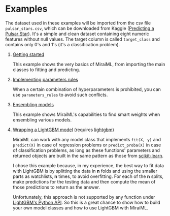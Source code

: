 # Examples

The dataset used in these examples will be imported from the csv file
`pulsar_stars.csv`, which can be downloaded from Kaggle ([Predicting a Pulsar
Star][pulsar]). It's a simple and clean dataset containing eight numeric features
without null values. The target column is called `target_class` and contains only
0's and 1's (it's a classification problem).

1. [Getting started](getting_started.py)

   This example shows the very basics of MiraiML, from importing the main classes
   to fitting and predicting.

2. [Implementing parameters rules](parameters_rules.py)

   When a certain combination of hyperparameters is prohibited, you can use
   `parameters_rules` to avoid such conflicts.

3. [Ensembling models](ensembling.py)

   This example shows MiraiML's capabilities to find smart weights when ensembling
   various models.

4. [Wrapping a LightGBM model](lightgbm_wrapper.py) (requires
   [lightgbm][lightgbm_pypi])

   MiraiML can work with any model class that implements `fit(X, y)` and
   `predict(X)` in case of regression problems or `predict_proba(X)` in case of
   classification problems, as long as these functions' parameters and returned
   objects are built in the same pattern as those from [scikit-learn]([sklearn]).

   I chose this example because, in my experience, the best way to fit data with
   LightGBM is by splitting the data in **n** folds and using the smaller parts
   as watchlists, **n** times, to avoid overfitting. For each of the **n** splits,
   make predictions for the testing data and then compute the mean of those
   predictions to return as the answer.

   Unfortunately, this approach is not supported by any function under
   [LightGBM's Python API][lightgbm_api]. So this is a great chance to show how
   to build your own model classes and how to use LightGBM with MiraiML.

[pulsar]: https://www.kaggle.com/pavanraj159/predicting-a-pulsar-star
[lightgbm_pypi]: https://pypi.org/project/lightgbm/
[sklearn]: https://scikit-learn.org
[lightgbm_api]: https://lightgbm.readthedocs.io/en/latest/Python-API.html
